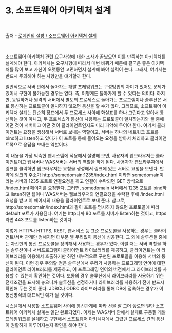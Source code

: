 # 3. 소프트웨어 아키텍처 설계

<br/>

출처 - [로메인의 설방 / 소프트웨어 아키텍처 설계](https://romainefabula.tistory.com/50)

<br/>

소프트웨어 아키텍처 관련 요구사항에 대한 조사가 끝났으면 이를 만족하는 아키텍처를 설계해야 한다.
아키텍처는 요구사항에 따라서 매번 바뀌기 때문에 결국은 좋은 아키텍처를 많이 보고 자신이 오랫동안 고민하면서 설계해 봐야 실력이 는다.
그래서, 여기서는 반드시 주의해야 하는 사항만을 얘기할까 한다.

일반적으로 서버 안에서 돌아가는 개발 프레임워크는 구성방법의 차이가 있어도 문제가 있어서 구현이 불가능한 경우는 없다.
즉, 어떻게든 돌아가게 할 수 있다는 의미다.
하지만, 동일하거나 원격의 서버에서 별도의 프로세스로 돌아가는 프로그램이나 솔루션은 서로 통신하는 프로토콜이 일치하지 않으면 통신을 할 수가 없다.
그러므로, 소프트웨어 아키텍처 설계는 단순히 장표에서 두 프로세스 사이에 화살표를 하나 그린다고 알아서 통신하는 것이 아니고, 두 프로세스가 통신에 사용하는 프로토콜이 일치하는지와 둘 중에 어떤 것이 서버이고 어떤 것이 클라이언트인지도 미리 파악해 두어야 한다.
여기서 클라이언트는 요청을 생성해서 서버로 보내는 역할이고, 서버는 하나의 네트워크 포트를 bind하고 listen하고 있다가 이 포트를 통해 들어오는 요청을 받아서 처리하고 클라이언트쪽으로 응답을 보내는 역할이다.

이 내용을 가장 익숙한 웹시스템에 적용해서 설명해 보면, 사용자의 웹브라우저는 클라이언트이고 웹서버나 WAS서버는 서버의 역할을 하게 된다.
사용자가 웹브라우저에서 링크를 클릭하면 웹브라우저는 요청을 생성해서 링크에 있는 서버로 요청을 보낸다.
만약에 링크의 주소가 http://somedomain:1235/index.html 이라면 somedomain이라는 서버의 1235 포트로 연결요청을 하고 연결이 수락되면 GET 방식으로 /index.html 페이지를 요청한다.
그러면, somedomain 서버에서 1235 포트를 bind하고 listen하던 웹이나 WAS서버는 웹브라우저의 연결요청을 수락한 후에 /index.html 요청을 받고 이 페이지의 내용을 클라이언트로 보내 준다.
참고로, http://somedomain/index.html과 같이 포트를 명시하지 않으면 프로토콜에 따라 default 포트가 사용된다.
여기는 http니까 80 포트를 서버가 listen하는 것이고, https라면 443 포트를 listen하는 것이다.

이렇게 HTTP나 HTTPS, REST, 웹서비스 등 표준 프로토콜을 사용하는 경우는 클라이언트/서버 관계만 정해지면 대부분 별 무리없이 통신에 성공한다.
그 외에 솔루션들 중에는 자신만의 통신 프로토콜을 정의해서 사용하는 경우가 있다.
이럴 때는 서버 역할을 하는 솔루션이나 서버프로그램이 클라이언트 라이브러리를 제공하고, 클라이언트는 이 라이브러리를 이용해서 호출하기만 하면 내부적으로 구현된 프로토콜을 이용해 서버와 통신이 된다.
이런 경우 주의할 점은 솔루션에서 우리가 사용하는 프로그래밍 언어에 대한 클라이언트 라이브러리를 제공하고, 이 프로그래밍 언어의 버전에서 그 라이브러리를 사용할 수 있는지 확인하는 것이다.
보통의 경우 솔루션에서 라이브러리를 사용하기 위한 전제조건을 표시해 놓으니까 솔루션을 선정하거나 라이브러리를 사용하기 전에 반드시 확인해 두는 것이 좋다.
JDBC나 ODBC 라이브러리를 통해 DB에 접속하는 경우가 이 통신방식의 대표적인 예가 될 것이다.

시스템에서 사용할 소프트웨어 사이에 통신관계에 따라 선을 잘 그어 놓으면 일단 소프트웨어 아키텍처 설계는 일단 완료되었다.
이제는 WAS서버 안에서 실제로 구동될 개발 프레임워크를 설계하고 구현해서 소프트웨어 아키텍처에서 그렸던 프로세스 간의 통신이 원활하게 이루어지는지 확인을 해야 한다.

<br/>
